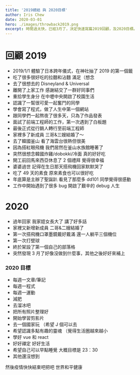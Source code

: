 ```yaml
---
title: '2019總結 與 2020目標'
author: Iris Chew
date: 2020-03-01
hero: ./images/throwback2019.png
excerpt: 時間過太快，已經3月了，決定快速寫篇2019回顧，及2020目標。
---
```


# 回顧 2019

-   2019/1/1 體驗了日本跨年儀式，在神社抽了 2019 的第一個籤
-   吃了很多很好吃的拉麵和沾麵 滿足（想念
-   去了很想去的 Disneyland & Universal
-   離開了上家工作 感謝結交了一群好同事們
-   重拾學生身分 在中壢中央開啟了校園生活
-   認識了一幫很可愛一起奮鬥的同學
-   學會寫了程式，做了人生中第一個網站
-   跟同學們一起熬夜了很多天，只為了作品發表
-   面試了前端工程師的工作，第一次遇到了白板題
-   最後正式從行銷人轉行至前端工程師
-   家裡多了新成員 三哥&三嫂結婚了～
-   去了韓國釜山 看了海雲台很熱但很美
-   因為搭紅眼飛機 我們居然在釜山水族館睡著了
-   突然很想念韓國炸雞/dobokki/冷面 真的好好吃
-   開工前回馬來西亞休息了 2 個禮拜 覺得很幸福
-   婆婆過世 記得在生日那天搭飛機回家默默哭了
-   吃了 49 天的素食 原來素食也可以很好吃
-   年底算是主辦了聖誕趴 看見了那麼多 dd101 同學覺得很感動
-   工作中開始遇到了很多 bug 開啟了艱辛的 debug 人生

# 2020

-   過年回家 我家姪女長大了 講了好多話
-   家裡又新增新成員 二哥&二嫂結婚了
-   第一次搭飛機口罩墨鏡戴好戴滿 還一人躺平三個機位
-   第一次打壁球
-   終於架設了第一個自己的部落格
-   突然發現 3 月了好像沒做到什麼事，其他之後好好來補上

### 2020 目標

-   每週一文章/筆記
-   每週一程式
-   每週一運動
-   減肥
-   去溜冰吧
-   把所有照片整理好
-   開始學習剪影片
-   去一個國家玩 （希望 J 個可以去
-   希望認識多點有趣的靈魂 （覺得生活圈越來越小
-   學好 vue 和 react
-   好好禪定 好好生活
-   希望自己可以早點睡覺 大概目標是 23：30
-   其他還沒想到

然後疫情快快結束吧把吧 世界和平健康
